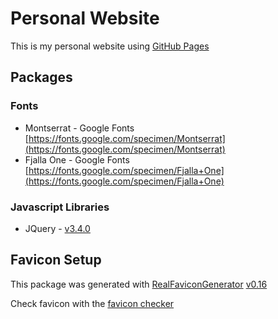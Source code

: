 # Personal Website

This is my personal website using [GitHub Pages](https://pages.github.com/)

## Packages

### Fonts
- Montserrat - Google Fonts [https://fonts.google.com/specimen/Montserrat](https://fonts.google.com/specimen/Montserrat)
- Fjalla One - Google Fonts [https://fonts.google.com/specimen/Fjalla+One](https://fonts.google.com/specimen/Fjalla+One)
### Javascript Libraries
- JQuery - [v3.4.0](https://code.jquery.com/jquery-3.4.0.min.js)

## Favicon Setup

This package was generated with [RealFaviconGenerator](https://realfavicongenerator.net/) [v0.16](https://realfavicongenerator.net/change_log#v0.16)

Check favicon with the [favicon checker](https://realfavicongenerator.net/favicon_checker)

